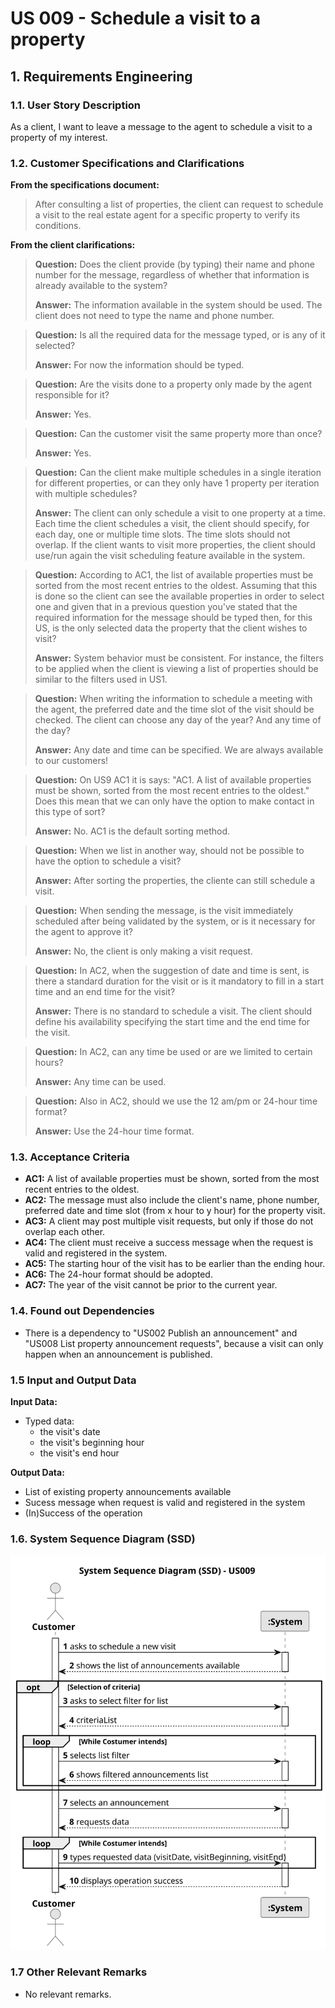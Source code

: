 # US 009 - Schedule a visit to a property

## 1. Requirements Engineering

### 1.1. User Story Description

As a client, I want to leave a message to the agent to schedule a visit to a property of my interest.

### 1.2. Customer Specifications and Clarifications

**From the specifications document:**

>	After consulting a list of properties, the client can request to schedule a visit to the real estate agent for a specific property to verify its conditions.


**From the client clarifications:**

> **Question:** Does the client provide (by typing) their name and phone number for the message, regardless of whether that information is already available to the system?
>  
> **Answer:** The information available in the system should be used. The client does not need to type the name and phone number.


> **Question:** Is all the required data for the message typed, or is any of it selected?
>  
> **Answer:** For now the information should be typed.


> **Question:** Are the visits done to a property only made by the agent responsible for it?
>
> **Answer:** Yes.


> **Question:** Can the customer visit the same property more than once?
>
> **Answer:** Yes.


> **Question:** Can the client make multiple schedules in a single iteration for different properties, or can they only have 1 property per iteration with multiple schedules?
>
> **Answer:** The client can only schedule a visit to one property at a time. Each time the client schedules a visit, the client should specify, for each day, one or multiple time slots. The time slots should not overlap.
> If the client wants to visit more properties, the client should use/run again the visit scheduling feature available in the system.


> **Question:** According to AC1, the list of available properties must be sorted from the most recent entries to the oldest. Assuming that this is done so the client can see the available properties in order to select one and given that in a previous question you've stated that the required information for the message should be typed then, for this US, is the only selected data the property that the client wishes to visit?
>
> **Answer:** System behavior must be consistent. For instance, the filters to be applied when the client is viewing a list of properties should be similar to the filters used in US1.


> **Question:** When writing the information to schedule a meeting with the agent, the preferred date and the time slot of the visit should be checked. The client can choose any day of the year? And any time of the day?
>
> **Answer:** Any date and time can be specified. We are always available to our customers!


> **Question:** On US9 AC1 it is says: "AC1. A list of available properties must be shown, sorted from the most recent entries to the oldest." Does this mean that we can only have the option to make contact in this type of sort?
>
> **Answer:** No. AC1 is the default sorting method.


> **Question:** When we list in another way, should not be possible to have the option to schedule a visit?
>
> **Answer:** After sorting the properties, the cliente can still schedule a visit.


> **Question:** When sending the message, is the visit immediately scheduled after being validated by the system, or is it necessary for the agent to approve it?
>
> **Answer:** No, the client is only making a visit request.


> **Question:** In AC2, when the suggestion of date and time is sent, is there a standard duration for the visit or is it mandatory to fill in a start time and an end time for the visit?
>
> **Answer:** There is no standard to schedule a visit. The client should define his availability specifying the start time and the end time for the visit. 


> **Question:** In AC2, can any time be used or are we limited to certain hours?
>
> **Answer:** Any time can be used.


> **Question:** Also in AC2, should we use the 12 am/pm or 24-hour time format?
>
> **Answer:** Use the 24-hour time format.



### 1.3. Acceptance Criteria

* **AC1:** A list of available properties must be shown, sorted from the most recent entries to the oldest.
* **AC2:** The message must also include the client's name, phone number, preferred date and time slot (from x hour to y hour) for the property visit.
* **AC3:** A client may post multiple visit requests, but only if those do not overlap each other.
* **AC4:** The client must receive a success message when the request is valid and registered in the system.
* **AC5:** The starting hour of the visit has to be earlier than the ending hour.
* **AC6:** The 24-hour format should be adopted.
* **AC7:** The year of the visit cannot be prior to the current year.



### 1.4. Found out Dependencies

* There is a dependency to "US002 Publish an announcement" and "US008 List property announcement requests", because a visit can only happen when an announcement is published.

### 1.5 Input and Output Data

**Input Data:**

* Typed data:
	* the visit's date
    * the visit's beginning hour 
	* the visit's end hour

**Output Data:**

* List of existing property announcements available
* Sucess message when request is valid and registered in the system
* (In)Success of the operation

### 1.6. System Sequence Diagram (SSD)

![System Sequence Diagram - US009](svg/us009-system-sequence-diagram.svg)

### 1.7 Other Relevant Remarks

* No relevant remarks.